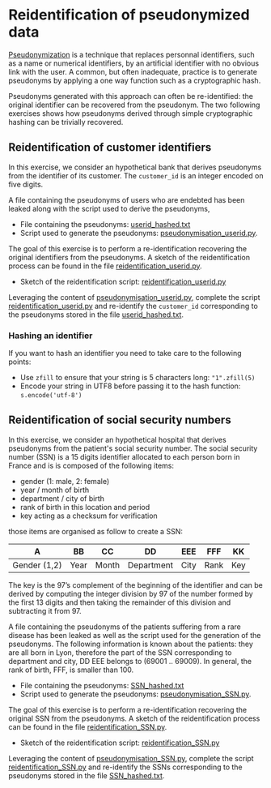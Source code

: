 # Reidentification of pseudonymized data

[Pseudonymization](https://en.wikipedia.org/wiki/Pseudonymization)  is a technique that replaces personnal identifiers, such as a name or numerical identifiers, by an artificial identifier with no obvious link with the user. A common, but often inadequate,  practice is to generate pseudonyms by applying a one way function such as a cryptographic hash. 


Pseudonyms generated with this approach can often be re-identified: the original identifier can be recovered from the pseudonym. The two following exercises shows how pseudonyms derived through simple cryptographic hashing can be trivially recovered. 
  

## Reidentification of customer identifiers

In this exercise, we consider an hypothetical bank that derives  pseudonyms from the identifier of its customer. The `customer_id` is an integer encoded on five digits.

A file containing the pseudonyms of users who are endebted  has been leaked along with the script used to derive the pseudonyms,

* File containing the pseudonyms: [userid_hashed.txt](userid_hashed.txt)
* Script used to generate the pseudonyms: [pseudonymisation_userid.py](pseudonymisation_userid.py). 

The goal of this exercise is to perform a re-identification recovering the original identifiers from the pseudonyms.  A sketch of the reidentification process can be found in the file [reidentification_userid.py](reidentification_userid.py).

* Sketch of the reidentification script: [reidentification_userid.py](reidentification_userid.py)

Leveraging the content of [pseudonymisation_userid.py](pseudonymisation_userid.py), complete the script [reidentification_userid.py](reidentification_userid.py) and  re-identify the `customer_id` corresponding to the pseudonyms stored in the file [userid_hashed.txt](userid_hashed.txt). 

### Hashing an identifier

If you want to hash an identifier you need to take care to the following points:
* Use `zfill` to ensure that your string is 5 characters long: `"1".zfill(5)`
* Encode your string in UTF8 before passing it to the hash function: `s.encode('utf-8')`


## Reidentification of social security numbers

In this exercise, we consider an hypothetical hospital that derives pseudonyms from the patient's social security number. The social security number (SSN) is a 15 digits identifier allocated to each person born in France and is is composed of the following items:

* gender (1: male, 2: female) 
* year / month of birth
* department / city of birth
* rank of birth in this location and period
* key acting as a checksum for verification

those items are organised as follow to create a SSN:

| A  | BB   | CC  | DD  |  EEE  | FFF | KK |
|---|---|---|---|---|---|---|
| Gender (1,2) | Year    | Month | Department |  City  | Rank | Key |

The key is the 97’s complement of the beginning of the identifier and can be derived by  computing the integer division by 97 of the number formed by the first 13 digits and then taking the remainder of this division and subtracting it from 97.

A file containing the pseudonyms of the patients suffering from a rare disease has been leaked as well as the script used for the generation of the pseudonyms. The following information is known about the patients: they are all born in Lyon, therefore the part of the SSN corresponding to department and city, DD EEE belongs to (69001 .. 69009). In general, the rank of birth, FFF, is smaller than 100.


* File containing the pseudonyms: [SSN_hashed.txt](SSN_hashed.txt)
* Script used to generate the pseudonyms: [pseudonymisation_SSN.py](pseudonymisation_SSN.py). 

The goal of this exercise is to perform a re-identification recovering the original SSN from the pseudonyms.  A sketch of the reidentification process can be found in the file [reidentification_SSN.py](reidentification_SSN.py).

* Sketch of the reidentification script: [reidentification_SSN.py](reidentification_SSN.py)


Leveraging the content of [pseudonymisation_SSN.py](pseudonymisation_SSN.py), complete the script  [reidentification_SSN.py](reidentification_SSN.py) and  re-identify the SSNs corresponding to the pseudonyms stored in the file [SSN_hashed.txt](SSN_hashed.txt). 

